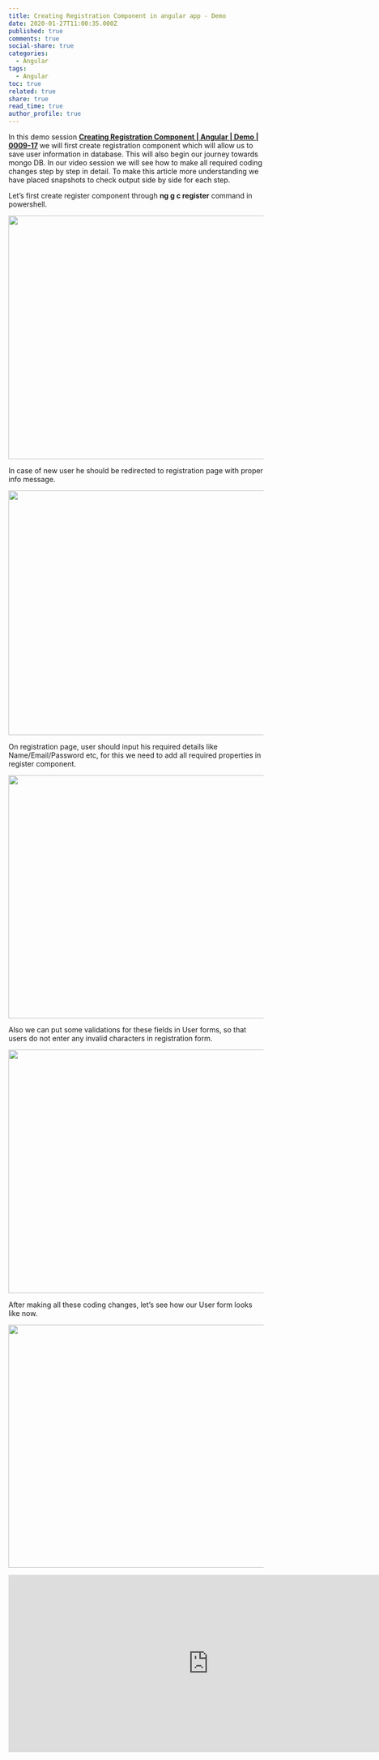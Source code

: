 ```yaml
---
title: Creating Registration Component in angular app - Demo
date: 2020-01-27T11:00:35.000Z
published: true
comments: true
social-share: true
categories:
  - Angular
tags:
  - Angular
toc: true
related: true
share: true
read_time: true
author_profile: true
---
```


<p>In this demo session <strong><a href="https://www.youtube.com/watch?v=LsZeU7uBSkY&amp;list=PLZed_adPqIJrl9pwlERGhU-RCNOtKqvyD&amp;index=18&amp;t=0s" target="_blank" rel="noopener noreferrer">Creating Registration Component | Angular | Demo | 0009-17</a> </strong>we will first create registration component which will allow us to save user information in database. This will also begin our journey towards mongo DB. In our video session we will see how to make all required coding changes step by step in detail. To make this article more understanding we have placed snapshots to check output side by side for each step.</p>
<p>Let’s first create register component through <strong>ng g c register</strong> command in powershell.</p>
<p><img class="alignnone size-full wp-image-2942" src="{{ site.baseurl }}/assets/2020/01/CR1.png" alt="" width="854" height="481" /></p>
<p>In case of new user he should be redirected to registration page with proper info message.</p>
<p><img class="alignnone size-full wp-image-2941" src="{{ site.baseurl }}/assets/2020/01/CR2.png" alt="" width="854" height="483" /></p>
<p>On registration page, user should input his required details like Name/Email/Password etc, for this we need to add all required properties in register component.</p>
<p><img class="alignnone size-full wp-image-2940" src="{{ site.baseurl }}/assets/2020/01/CR3.png" alt="" width="852" height="480" /></p>
<p>Also we can put some validations for these fields in User forms, so that users do not enter any invalid characters in registration form.</p>
<p><img class="alignnone size-full wp-image-2939" src="{{ site.baseurl }}/assets/2020/01/CR4.png" alt="" width="852" height="481" /></p>
<p>After making all these coding changes, let’s see how our User form looks like now.</p>
<p><img class="alignnone size-full wp-image-2938" src="{{ site.baseurl }}/assets/2020/01/CR5.png" alt="" width="853" height="480" /></p>
<p><iframe src="https://www.youtube.com/embed/LsZeU7uBSkY" width="790" height="350" frameborder="0" allowfullscreen="allowfullscreen"><span data-mce-type="bookmark" style="display: inline-block; width: 0px; overflow: hidden; line-height: 0;" class="mce_SELRES_start">﻿</span><span data-mce-type="bookmark" style="display: inline-block; width: 0px; overflow: hidden; line-height: 0;" class="mce_SELRES_start">﻿</span></iframe></p>
